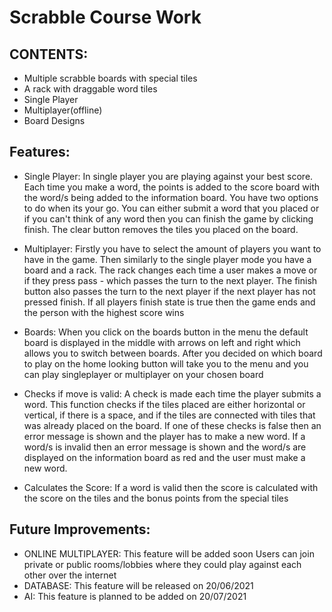 # Scrabble Course Work

## CONTENTS:
- Multiple scrabble boards with special tiles 
- A rack with draggable word tiles
- Single Player
- Multiplayer(offline)
- Board Designs

## Features:
- Single Player:
In single player you are playing against your best score. Each time you make a word, the points is added to the score board with the word/s being added to the information board. You have two options to do when its your go. You can either submit a word that you placed or if you can't think of any word then you can finish the game by clicking finish. The clear button removes the tiles you placed on the board.

- Multiplayer:
Firstly you have to select the amount of players you want to have in the game. Then similarly to the single player mode you have a board and a rack. The rack changes each time a user makes a move or if they press pass - which passes the turn to the next player. The finish button also passes the turn to the next player if the next player has not pressed finish. If all players finish state is true then the game ends and the person with the highest score wins

- Boards:
When you click on the boards button in the menu the default board is displayed in the middle with arrows on left and right which allows you to switch between boards. After you decided on which board to play on the home looking button will take you to the menu and you can play singleplayer or multiplayer on your chosen board

- Checks if move is valid:
A check is made each time the player submits a word. This function checks if the tiles placed are either horizontal or vertical, if there is a space, and if the tiles are connected with tiles that was already placed on the board. If one of these checks is false then an error message is shown and the player has to make a new word. If a word/s is invalid then an error message is shown and the word/s are displayed on the information board as red and the user must make a new word.

- Calculates the Score:
If a word is valid then the score is calculated with the score on the tiles and the bonus points from the special tiles

## Future Improvements:
- ONLINE MULTIPLAYER: This feature will be added soon
Users can join private or public rooms/lobbies where they could play against each other over the internet
- DATABASE: This feature will be released on 20/06/2021
- AI: This feature is planned to be added on 20/07/2021
